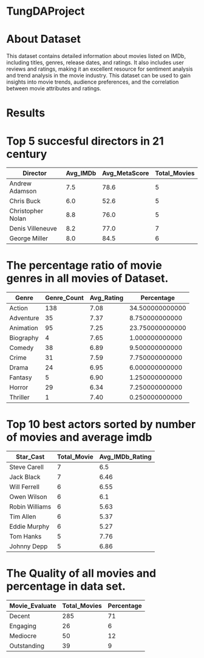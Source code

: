 # TungDAProject

# About Dataset
This dataset contains detailed information about movies listed on IMDb, including titles, genres, release dates, and ratings. It also includes user reviews and ratings, making it an excellent resource for sentiment analysis and trend analysis in the movie industry. This dataset can be used to gain insights into movie trends, audience preferences, and the correlation between movie attributes and ratings.

# Results
# Top 5 succesful directors in 21 century


| Director             | Avg_IMDb | Avg_MetaScore | Total_Movies |
|----------------------|----------|---------------|--------------|
| Andrew Adamson       | 7.5      | 78.6          | 5            |
| Chris Buck           | 6.0      | 52.6          | 5            |
| Christopher Nolan    | 8.8      | 76.0          | 5            |
| Denis Villeneuve     | 8.2      | 77.0          | 7            |
| George Miller        | 8.0      | 84.5          | 6            |

# The percentage ratio of movie genres in all movies of Dataset.
| Genre      | Genre_Count | Avg_Rating | Percentage      |
|------------|-------------|------------|-----------------|
| Action     | 138         | 7.08       | 34.500000000000 |
| Adventure  | 35          | 7.37       | 8.750000000000  |
| Animation  | 95          | 7.25       | 23.750000000000 |
| Biography  | 4           | 7.65       | 1.000000000000  |
| Comedy     | 38          | 6.89       | 9.500000000000  |
| Crime      | 31          | 7.59       | 7.750000000000  |
| Drama      | 24          | 6.95       | 6.000000000000  |
| Fantasy    | 5           | 6.90       | 1.250000000000  |
| Horror     | 29          | 6.34       | 7.250000000000  |
| Thriller   | 1           | 7.40       | 0.250000000000  |

# Top 10 best actors sorted by number of movies and average imdb 
| Star_Cast       | Total_Movie | Avg_IMDb_Rating |
|-----------------|-------------|-----------------|
| Steve Carell    | 7           | 6.5             |
| Jack Black      | 7           | 6.46            |
| Will Ferrell    | 6           | 6.55            |
| Owen Wilson     | 6           | 6.1             |
| Robin Williams  | 6           | 5.63            |
| Tim Allen       | 6           | 5.37            |
| Eddie Murphy    | 6           | 5.27            |
| Tom Hanks       | 5           | 7.76            |
| Johnny Depp     | 5           | 6.86            |

# The Quality of all movies and percentage in data set.

| Movie_Evaluate | Total_Movies | Percentage |
|----------------|--------------|------------|
| Decent         | 285          | 71         |
| Engaging       | 26           | 6          |
| Mediocre       | 50           | 12         |
| Outstanding    | 39           | 9          |

